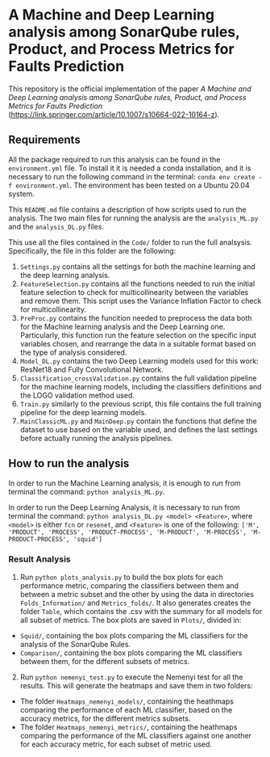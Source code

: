 # A Machine and Deep Learning analysis among SonarQube rules, Product, and Process Metrics for Faults Prediction

This repository is the official implementation of the paper *A Machine and Deep Learning analysis among SonarQube rules, Product, and Process Metrics for Faults Prediction* (https://link.springer.com/article/10.1007/s10664-022-10164-z). 

## Requirements ##

All the package required to run this analysis can be found in the `environment.yml` file. To install it it is needed a conda installation, and it is necessary to run the following command in the terminal: `conda env create -f environment.yml`. The environment has been tested on a Ubuntu 20.04 system.

This `README.md` file contains a description of how scripts used to run the analysis.
The two main files for running the analysis are the `analysis_ML.py` and the `analysis_DL.py` files.  

This use all the files contained in the `Code/` folder to run the full analsysis.
Specifically, the file in this folder are the following:
1. `Settings.py` contains all the settings for both the machine learning and the deep learning analysis.
2. `FeatureSelection.py` contains all the functions needed to run the initial feature selection to check for multicollinearity between the variables and remove them. This script uses the Variance Inflation Factor to check for multicollinearity.
3. `PreProc.py` contains the funcition needed to preprocess the data both for the Machine learning analysis and the Deep Learning one. Particularly, this function run the feature selection on the specific input variables chosen, and rearrange the data in a suitable format based on the type of analysis considered.
4. `Model_DL.py` contains the two Deep Learning models used for this work: ResNet18 and Fully Convolutional Network.
5. `Classification_crossValidation.py` contains the full validation pipeline for the machine learning models, including the classifiers definitions and the LOGO validation method used. 
6. `Train.py` similarly to the previous script, this file contains the full training pipeline for the deep learning models.
7. `MainClassicML.py` and `MainDeep.py` contain the functions that define the dataset to use based on the variable used, and defines the last settings before actually running the analysis pipelines.

## How to run the analysis ##

In order to run the Machine Learning analysis, it is enough to run from terminal the command: `python analysis_ML.py`.

In order to run the Deep Learning Analysis, it is necessary to run from terminal the command: `python analysis_DL.py <model> <Feature>`, where `<model>` is either `fcn` or `resenet`, and `<Feature>` is one of the following:
`['M', 'PRODUCT', 'PROCESS', 'PRODUCT-PROCESS', 'M-PRODUCT', 'M-PROCESS', 'M-PRODUCT-PROCESS', 'squid']`

### Result Analysis

1. Run `python plots_analysis.py` to build the box plots for each performance metric, comparing the classifiers between them and between a metric subset and the other by using the data in directories `Folds_Information/` and `Metrics_folds/`. It also generates creates the folder `Table`, which contains the .csv with the summary for all models for all subset of metrics. The box plots are saved in `Plots/`, divided in:
  - `Squid/`, containing the box plots comparing the ML classifiers for the analysis of the SonarQube Rules.
  - `Comparison/`, containing the box plots comparing the ML classifiers between them, for the different subsets of metrics.
2. Run `python nemenyi_test.py` to execute the Nemenyi test for all the results. This will generate the heatmaps and save them in two folders:
  - The folder `Heatmaps_nemenyi_models/`, containing the heathmaps comparing the performance of each ML classifier, based on the accuracy metrics, for the different metrics subsets.
  - The folder `Heatmaps_nemenyi_metrics/`, containing the heathmaps comparing the performance of the ML classifiers against one another for each accuracy metric, for each subset of metric used.
